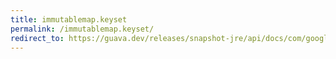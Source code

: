 ```yaml
---
title: immutablemap.keyset
permalink: /immutablemap.keyset/
redirect_to: https://guava.dev/releases/snapshot-jre/api/docs/com/google/common/collect/ImmutableMap.html#keySet--
---
```

